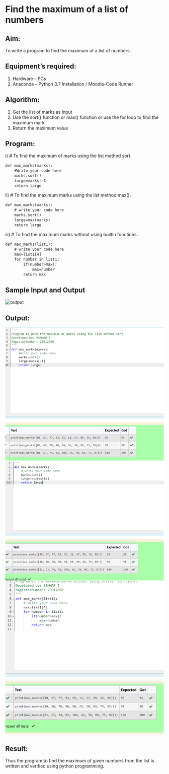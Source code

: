 # Find the maximum of a list of numbers
## Aim:
To write a program to find the maximum of a list of numbers.
## Equipment’s required:
1.	Hardware – PCs
2.	Anaconda – Python 3.7 Installation / Moodle-Code Runner
## Algorithm:
1.	Get the list of marks as input
2.	Use the sort() function or max() function or use the for loop to find the maximum mark.
3.	Return the maximum value
## Program:

i)	# To find the maximum of marks using the list method sort.
```Py
def max_marks(marks):
    #Write your code here
    marks.sort()
    large=marks[-1]
    return large
```

ii)	# To find the maximum marks using the list method max().
```Py
def max_marks(marks):
    # write your code here
    marks.sort()
    large=max(marks)
    return large
```

iii) # To find the maximum marks without using builtin functions.
```Py
def max_marks(list1):
    # write your code here
    max=list1[4]
    for number in list1:
        if(number>max):
            max=number
        return max
```
## Sample Input and Output
![output](./img/max_marks1.jpg) 

## Output:
![](./Screenshot%202023-12-24%20224938.png)
![](./Screenshot%202023-12-24%20225159.png)
![](./Screenshot%202023-12-24%20225426.png)

## Result:
Thus the program to find the maximum of given numbers from the list is written and verified using python programming.